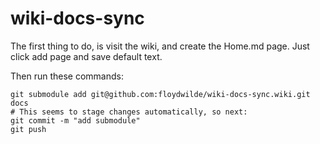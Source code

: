 # wiki-docs-sync

The first thing to do, is visit the wiki, and create the Home.md page. Just
click add page and save default text.

Then run these commands:

```
git submodule add git@github.com:floydwilde/wiki-docs-sync.wiki.git docs
# This seems to stage changes automatically, so next:
git commit -m "add submodule"
git push
```
